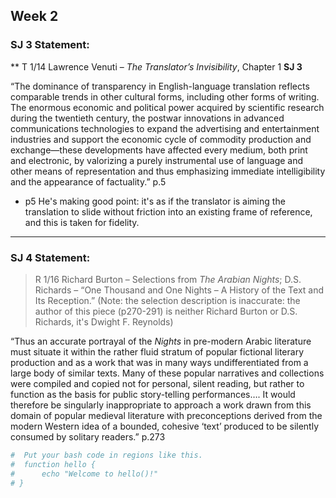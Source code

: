 ## Week 2

### SJ 3 Statement:

** T 1/14 Lawrence Venuti – *The Translator’s Invisibility*, Chapter 1 **SJ
3**

“The dominance of transparency in English-language translation reflects comparable trends in other cultural forms, including other forms of writing. The enormous economic and political power acquired by scientific research during the twentieth century, the postwar innovations in advanced communications technologies to expand the advertising and entertainment industries and support the economic cycle of commodity production and exchange—these developments have affected every medium, both print and electronic, by valorizing a purely instrumental use of language and other means of representation and thus emphasizing immediate intelligibility and the appearance of factuality.”
p.5

- p5 He's making  good point: it's as if the translator is aiming the translation to slide without friction into an existing frame of reference, and this is taken for fidelity.

---
### SJ 4 Statement:

> R 1/16 Richard Burton – Selections from *The Arabian Nights*; D.S. Richards – “One Thousand and One Nights – A History of the Text and Its Reception.”
(Note: the selection description is inaccurate: the author of this piece (p270-291) is neither Richard Burton or D.S. Richards, it's Dwight F. Reynolds)


“Thus an accurate portrayal of the *Nights* in pre-modern Arabic
literature must situate it within the rather fluid stratum of popular
fictional literary production and as a work that was in many ways
undifferentiated from a large body of similar texts. Many of these
popular narratives and collections were compiled and copied not for
personal, silent reading, but rather to function as the basis for public
story-telling performances…. It would therefore be singularly
inappropriate to approach a work drawn from this domain of popular
medieval literature with preconceptions derived from the modern Western
idea of a bounded, cohesive ‘text’ produced to be silently consumed by
solitary readers.” p.273


```bash
#  Put your bash code in regions like this.
#  function hello {
#      echo "Welcome to hello()!"
# }
```
